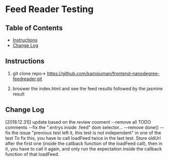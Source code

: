 # Feed Reader Testing

## Table of Contents

- [Instructions](#instructions)
- [Change Log](#changelog)

## Instructions

1. git clone repo-> https://github.com/kamsiuman/frontend-nanodegree-feedreader.git

2. broswer the index.html and see the feed results followed by the jasmine result

## Change Log

[2018.12.31]] update based on the review cooment
--remove all TODO comments
--fix the ".entrys inside .feed" dom selector...
--remove done()
--fix the issue "previous test left it, this test is not independent" in one of the test
To fix this, you have to call loadFeed twice in the last test. Store oldUrl after the first one (inside the callback function of the loadFeed call), then in it, you have to call it again, and only run the expectation inside the callback function of that loadFeed.
